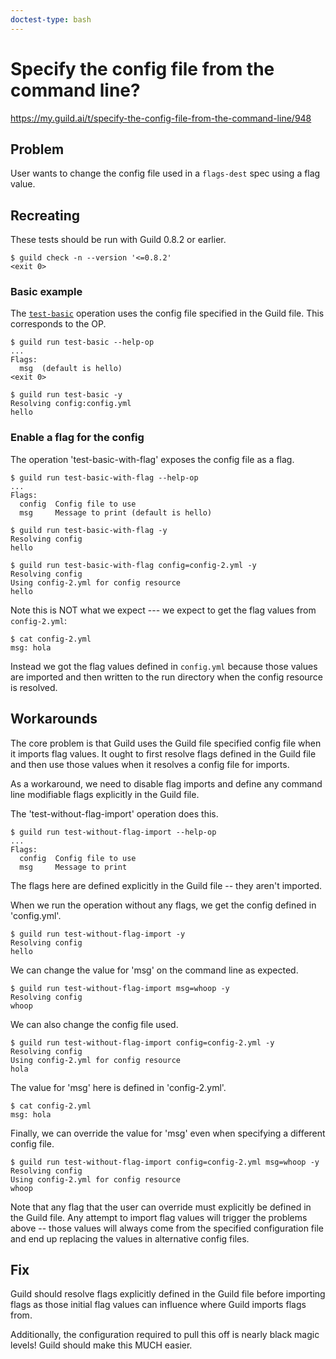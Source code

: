 ```yaml
---
doctest-type: bash
---
```


# Specify the config file from the command line?

https://my.guild.ai/t/specify-the-config-file-from-the-command-line/948

## Problem

User wants to change the config file used in a `flags-dest` spec using a flag
value.

## Recreating

These tests should be run with Guild 0.8.2 or earlier.

    $ guild check -n --version '<=0.8.2'
    <exit 0>

### Basic example

The [`test-basic`](guild.yml#L1-L7) operation uses the config file specified in
the Guild file. This corresponds to the OP.

    $ guild run test-basic --help-op
    ...
    Flags:
      msg  (default is hello)
    <exit 0>

    $ guild run test-basic -y
    Resolving config:config.yml
    hello

### Enable a flag for the config

The operation 'test-basic-with-flag' exposes the config file as a flag.

    $ guild run test-basic-with-flag --help-op
    ...
    Flags:
      config  Config file to use
      msg     Message to print (default is hello)

    $ guild run test-basic-with-flag -y
    Resolving config
    hello

    $ guild run test-basic-with-flag config=config-2.yml -y
    Resolving config
    Using config-2.yml for config resource
    hello

Note this is NOT what we expect --- we expect to get the flag values from
`config-2.yml`:

    $ cat config-2.yml
    msg: hola

Instead we got the flag values defined in `config.yml` because those values are
imported and then written to the run directory when the config resource is
resolved.

## Workarounds

The core problem is that Guild uses the Guild file specified config file when
it imports flag values. It ought to first resolve flags defined in the Guild
file and then use those values when it resolves a config file for imports.

As a workaround, we need to disable flag imports and define any command line
modifiable flags explicitly in the Guild file.

The 'test-without-flag-import' operation does this.

    $ guild run test-without-flag-import --help-op
    ...
    Flags:
      config  Config file to use
      msg     Message to print

The flags here are defined explicitly in the Guild file -- they aren't
imported.

When we run the operation without any flags, we get the config defined in
'config.yml'.

    $ guild run test-without-flag-import -y
    Resolving config
    hello

We can change the value for 'msg' on the command line as expected.

    $ guild run test-without-flag-import msg=whoop -y
    Resolving config
    whoop

We can also change the config file used.

    $ guild run test-without-flag-import config=config-2.yml -y
    Resolving config
    Using config-2.yml for config resource
    hola

The value for 'msg' here is defined in 'config-2.yml'.

    $ cat config-2.yml
    msg: hola

Finally, we can override the value for 'msg' even when specifying a different
config file.

    $ guild run test-without-flag-import config=config-2.yml msg=whoop -y
    Resolving config
    Using config-2.yml for config resource
    whoop

Note that any flag that the user can override must explicitly be defined in the
Guild file. Any attempt to import flag values will trigger the problems above
-- those values will always come from the specified configuration file and end
up replacing the values in alternative config files.

## Fix

Guild should resolve flags explicitly defined in the Guild file before
importing flags as those initial flag values can influence where Guild imports
flags from.

Additionally, the configuration required to pull this off is nearly black magic
levels! Guild should make this MUCH easier.
